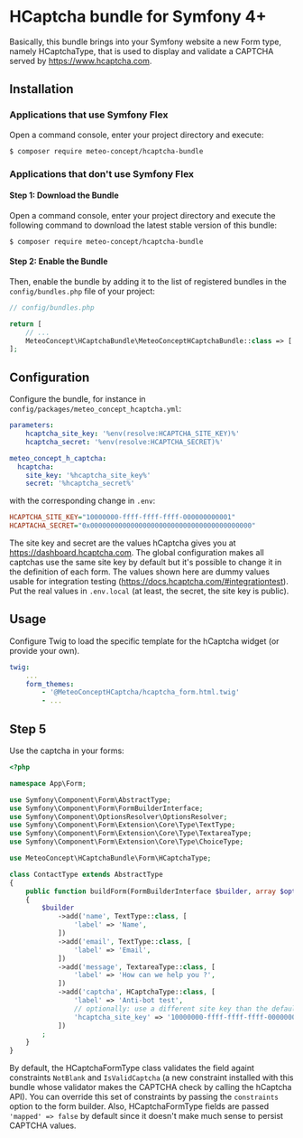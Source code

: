 HCaptcha bundle for Symfony 4+
============

Basically, this bundle brings into your Symfony website a new Form type, namely
HCaptchaType, that is used to display and validate a CAPTCHA served by
https://www.hcaptcha.com.


Installation
----------


### Applications that use Symfony Flex

Open a command console, enter your project directory and execute:

```console
$ composer require meteo-concept/hcaptcha-bundle
```

### Applications that don't use Symfony Flex

#### Step 1: Download the Bundle

Open a command console, enter your project directory and execute the
following command to download the latest stable version of this bundle:

```console
$ composer require meteo-concept/hcaptcha-bundle
```

#### Step 2: Enable the Bundle

Then, enable the bundle by adding it to the list of registered bundles
in the `config/bundles.php` file of your project:

```php
// config/bundles.php

return [
    // ...
    MeteoConcept\HCaptchaBundle\MeteoConceptHCaptchaBundle::class => ['all' => true],
];
```

Configuration
------

Configure the bundle, for instance in `config/packages/meteo_concept_hcaptcha.yml`:

```yaml
parameters:
    hcaptcha_site_key: '%env(resolve:HCAPTCHA_SITE_KEY)%'
    hcaptcha_secret: '%env(resolve:HCAPTCHA_SECRET)%'

meteo_concept_h_captcha:
  hcaptcha:
    site_key: '%hcaptcha_site_key%'
    secret: '%hcaptcha_secret%'
```

with the corresponding change in `.env`:

```ini
HCAPTCHA_SITE_KEY="10000000-ffff-ffff-ffff-000000000001"
HCAPTACHA_SECRET="0x0000000000000000000000000000000000000000"
```

The site key and secret are the values hCaptcha gives you at https://dashboard.hcaptcha.com. The global configuration makes all captchas use the same site key by default but it's possible to change it in the definition of each form.
The values shown here are dummy values usable for integration testing (https://docs.hcaptcha.com/#integrationtest). Put the real values in `.env.local` (at least, the secret, the site key is public).

Usage
------

Configure Twig to load the specific template for the hCaptcha widget (or provide your own).

```yaml
twig:
    ...
    form_themes:
        - '@MeteoConceptHCaptcha/hcaptcha_form.html.twig'
        - ...
```

Step 5
------

Use the captcha in your forms:

```php
<?php

namespace App\Form;

use Symfony\Component\Form\AbstractType;
use Symfony\Component\Form\FormBuilderInterface;
use Symfony\Component\OptionsResolver\OptionsResolver;
use Symfony\Component\Form\Extension\Core\Type\TextType;
use Symfony\Component\Form\Extension\Core\Type\TextareaType;
use Symfony\Component\Form\Extension\Core\Type\ChoiceType;

use MeteoConcept\HCaptchaBundle\Form\HCaptchaType;

class ContactType extends AbstractType
{
    public function buildForm(FormBuilderInterface $builder, array $options)
    {
        $builder
            ->add('name', TextType::class, [
                'label' => 'Name',
            ])
            ->add('email', TextType::class, [
                'label' => 'Email',
            ])
            ->add('message', TextareaType::class, [
                'label' => 'How can we help you ?',
            ])
            ->add('captcha', HCaptchaType::class, [
                'label' => 'Anti-bot test',
                // optionally: use a different site key than the default one:
                'hcaptcha_site_key' => '10000000-ffff-ffff-ffff-000000000001',
            ])
        ;
    }
}
```

By default, the HCaptchaFormType class validates the field againt constraints `NotBlank` and `IsValidCaptcha` (a new constraint installed with this bundle whose validator makes the CAPTCHA check by calling the hCaptcha API). You can override this set of constraints by passing the `constraints` option to the form builder. Also, HCaptchaFormType fields are passed `'mapped' => false` by default since it doesn't make much sense to persist CAPTCHA values.
